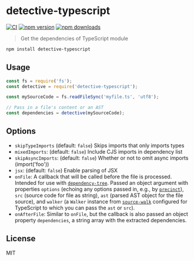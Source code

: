 # detective-typescript

[![CI](https://img.shields.io/github/actions/workflow/status/dependents/detective-typescript/ci.yml?branch=main&label=CI&logo=github)](https://github.com/dependents/detective-typescript/actions/workflows/ci.yml?query=branch%3Amain)
[![npm version](https://img.shields.io/npm/v/detective-typescript?logo=npm&logoColor=fff)](https://www.npmjs.com/package/detective-typescript)
[![npm downloads](https://img.shields.io/npm/dm/detective-typescript)](https://www.npmjs.com/package/detective-typescript)

> Get the dependencies of TypeScript module

```sh
npm install detective-typescript
```

## Usage

```js
const fs = require('fs');
const detective = require('detective-typescript');

const mySourceCode = fs.readFileSync('myfile.ts', 'utf8');

// Pass in a file's content or an AST
const dependencies = detective(mySourceCode);
```

## Options

- `skipTypeImports` (default: `false`) Skips imports that only imports types
- `mixedImports`: (default: `false`) Include CJS imports in dependency list
- `skipAsyncImports`: (default: `false`) Whether or not to omit async imports (import('foo'))
- `jsx`: (default: `false`) Enable parsing of JSX
- `onFile`: A callback that will be called before the file is processed. Intended for use with [`dependency-tree`](https://github.com/dependents/node-dependency-tree). Passed an object argument with properties `options` (echoing any options passed in, e.g., by [`precinct`](https://github.com/dependents/node-precinct)), `src` (source code for file as string), `ast` (parsed AST object for the file source), and `walker` (a `Walker` instance from [`source-walk`](https://github.com/dependents/node-source-walk) configured for TypeScript to which you can pass the `ast` or `src`).
- `onAfterFile`: Similar to `onFile`, but the callback is also passed an object property `dependencies`, a string array with the extracted dependencies.

## License

MIT
